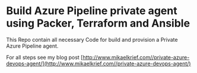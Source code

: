 # Build Azure Pipeline private agent using Packer, Terraform and Ansible # 

This Repo contain all necessary Code for build and provision a Private Azure Pipeline agent.

For all steps see my blog post [http://www.mikaelkrief.com//private-azure-devops-agent/](http://www.mikaelkrief.com//private-azure-devops-agent/)
